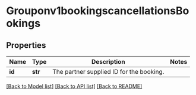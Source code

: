 # Grouponv1bookingscancellationsBookings

## Properties
Name | Type | Description | Notes
------------ | ------------- | ------------- | -------------
**id** | **str** | The partner supplied ID for the booking.  | 

[[Back to Model list]](../README.md#documentation-for-models) [[Back to API list]](../README.md#documentation-for-api-endpoints) [[Back to README]](../README.md)

